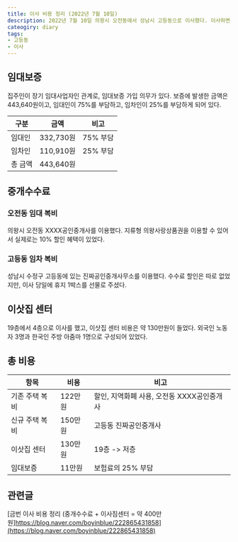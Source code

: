 ```yaml
---
title: 이사 비용 정리 (2022년 7월 10일)
description: 2022년 7월 10일 의왕시 오전동에서 성남시 고등동으로 이사했다. 이사하면서 발생한 비용을 정리한다.
cateogiry: diary
tags:
- 고등동
- 이사
---
```

임대보증
---


집주인이 장기 임대사업자인 관계로, 임대보증 가입 의무가 있다. 
보증에 발생한 금액은 443,640원이고, 임대인이 75%를 부담하고, 
임차인이 25%를 부담하게 되어 있다. 


|구분|금액|비고|
|---|---|---|
|임대인|332,730원|75% 부담|
|임차인|110,910원|25% 부담|
|총 금액|443,640원|   |


중개수수료
---


### 오전동 임대 복비
의왕시 오전동 XXXX공인중개사를 이용했다. 
지류형 의왕사랑상품권을 이용할 수 있어서 실제로는 10% 할인 혜택이 있었다. 


### 고등동 임차 복비
성남시 수정구 고등동에 있는 진짜공인중개사무소를 이용했다. 
수수료 할인은 따로 없었지만, 이사 당일에 휴지 1박스를 선물로 주셨다. 


이삿집 센터
---


19층에서 4층으로 이사를 했고, 
이삿집 센터 비용은 약 130만원이 들었다. 
외국인 노동자 3명과 한국인 주방 아줌마 1명으로 구성되어 있었다. 


총 비용
---


|항목|비용|비고|
|---|---|---|
|기존 주택 복비|122만원|할인, 지역화폐 사용, 오전동 XXXX공인중개사|
|신규 주택 복비|150만원|고등동 진짜공인중개사|
|이삿집 센터|130만원|19층 -> 저층|
|임대보증|11만원|보험료의 25% 부담|


관련글
---


[금번 이사 비용 정리 (중개수수료 + 이사짐센터 = 약 400만원]https://blog.naver.com/boyinblue/222865431858](https://blog.naver.com/boyinblue/222865431858)